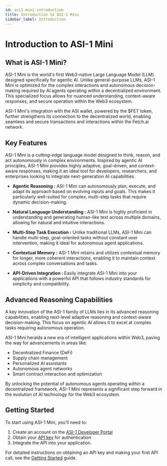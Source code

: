 ```yaml
---
id: asi1-mini-introduction
title: Introduction to ASI-1 Mini
sidebar_label: Introduction
---
```


# Introduction to ASI-1 Mini

## What is ASI-1 Mini?

ASI-1 Mini is the world's first Web3-native Large Language Model (LLM) designed specifically for agentic AI. Unlike general-purpose LLMs, ASI-1 Mini is optimized for the complex interactions and autonomous decision-making required by AI agents operating within a decentralized environment. This specialized focus allows for nuanced understanding, context-aware responses, and secure operation within the Web3 ecosystem.

ASI-1 Mini's integration with the ASI wallet, powered by the $FET token, further strengthens its connection to the decentralized world, enabling seamless and secure transactions and interactions within the Fetch.ai network.

## Key Features

ASI-1 Mini is a cutting-edge language model designed to think, reason, and act autonomously in complex environments. Inspired by agentic AI principles, ASI-1 Mini provides highly adaptive, goal-driven, and context-aware responses, making it an ideal tool for developers, researchers, and enterprises looking to integrate next-generation AI capabilities.

- __Agentic Reasoning :__ ASI-1 Mini can autonomously plan, execute, and adapt its approach based on evolving inputs and goals. This makes it particularly well-suited for complex, multi-step tasks that require dynamic decision-making.

- __Natural Language Understanding :__ ASI-1 Mini is highly proficient in understanding and generating human-like text across multiple domains, allowing for natural and intuitive interactions.

- __Multi-Step Task Execution :__ Unlike traditional LLMs, ASI-1 Mini can handle multi-step, goal-oriented tasks without constant user intervention, making it ideal for autonomous agent applications.

- __Contextual Memory :__ ASI-1 Mini retains and utilizes contextual memory for longer, more coherent interactions, enabling it to maintain context across complex conversations and tasks.

- __API-Driven Integration :__ Easily integrate ASI-1 Mini into your applications with a powerful API that follows industry standards for simplicity and compatibility.

## Advanced Reasoning Capabilities

A key innovation of the ASI-1 family of LLMs lies in its advanced reasoning capabilities, enabling next-level adaptive reasoning and context-aware decision-making. This focus on agentic AI allows it to excel at complex tasks requiring autonomous operation.

ASI-1 Mini heralds a new era of intelligent applications within Web3, paving the way for advancements in areas like:

- Decentralized Finance (DeFi)
- Supply chain management
- Personalized AI assistants
- Autonomous agent networks
- Smart contract interaction and optimization

By unlocking the potential of autonomous agents operating within a decentralized framework, ASI-1 Mini represents a significant step forward in the evolution of AI technology for the Web3 ecosystem.

## Getting Started

To start using ASI-1 Mini, you'll need to:

1. Create an account on the [ASI-1 Developer Portal](https://asi1.ai/)
2. Obtain your [API key](../asi1-mini/asi1-mini-getting-started#how-to-get-an-api-key) for authentication
3. Integrate the API into your application.

For detailed instructions on obtaining an API key and making your first API call, see the [Getting Started](asi1-mini-getting-started) guide. 